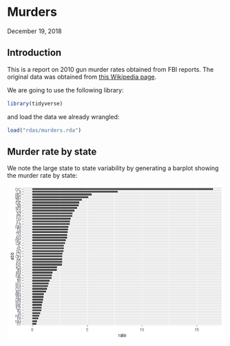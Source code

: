 Murders
================
December 19, 2018

Introduction
------------

This is a report on 2010 gun murder rates obtained from FBI reports. The original data was obtained from [this Wikipedia page](https://en.wikipedia.org/wiki/Murder_in_the_United_States_by_state).

We are going to use the following library:

``` r
library(tidyverse)
```

and load the data we already wrangled:

``` r
load("rdas/murders.rda")
```

Murder rate by state
--------------------

We note the large state to state variability by generating a barplot showing the murder rate by state:

![](report_files/figure-markdown_github/murder-rate-by-state-1.png)
